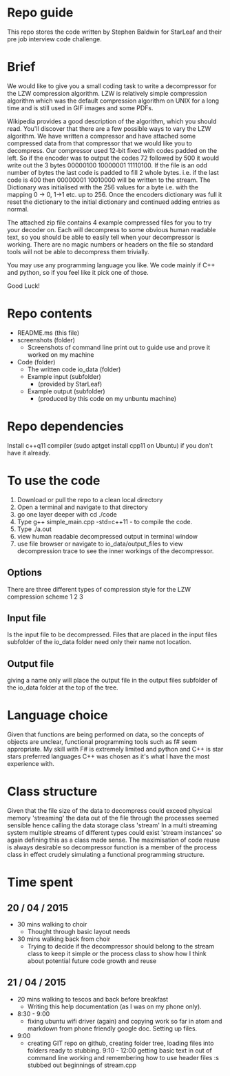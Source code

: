 Repo guide
=========

This repo stores the code written by Stephen Baldwin for StarLeaf and their pre job interview code challenge.

# Brief

We would like to give you a small coding task to write a decompressor for the LZW compression algorithm. LZW is relatively simple compression algorithm which was the default compression algorithm on UNIX for a long time and is still used in GIF images and some PDFs.

Wikipedia provides a good description of the algorithm, which you should read. You'll discover that there are a few possible ways to vary the LZW algorithm. We have written a compressor and have attached some compressed data from that compressor that we would like you to decompress. Our compressor used 12-bit fixed with codes padded on the left. So if the encoder was to output the codes 72 followed by 500 it would write out the 3 bytes 00000100 10000001 11110100. If the file is an odd number of bytes the last code is padded to fill 2 whole bytes. i.e. if the last code is 400 then 00000001 10010000 will be written to the stream. The Dictionary was initialised with the 256 values for a byte i.e. with the mapping 0 -> 0, 1->1 etc. up to 256. Once the encoders dictionary was full it reset the dictionary to the initial dictionary and continued adding entries as normal.

The attached zip file contains 4 example compressed files for you to try your decoder on. Each will decompress to some obvious human readable text, so you should be able to easily tell when your decompressor is working. There are no magic numbers or headers on the file so standard tools will not be able to decompress them trivially.

You may use any programming language you like. We code mainly if C++ and python, so if you feel like it pick one of those.

Good Luck!

# Repo contents

- README.ms (this file)
- screenshots (folder)
  - Screenshots of command line print out to guide use and prove it worked on my machine
- Code (folder)
  - The written code
  io_data (folder)
  - Example input (subfolder)
    - (provided by StarLeaf)
  - Example output (subfolder)
    - (produced by this code on my unbuntu machine)

# Repo dependencies

Install c++q11 compiler (sudo aptget install cpp11 on Ubuntu) if you don't have it already.

# To use the code

1. Download or pull the repo to a clean local directory
2. Open a terminal and navigate to that directory
3. go one layer deeper with cd ./code
3. Type g++ simple_main.cpp -std=c++11 - to compile the code.
4. Type ./a.out
5. view human readable decompressed output in terminal window
5. use file browser or navigate to io_data/output_files to view decompression trace to see the inner workings of the decompressor.

## Options
There are three different types of compression style for the LZW compression scheme
1
2
3

## Input file
Is the input file to be decompressed. Files that are placed in the input files subfolder of the io_data folder need only their name not location.

##  Output file
giving a name only will place the output file in the output files subfolder of the io_data folder at the top of the tree.

# Language choice

Given that functions are being performed on data, so the concepts of objects are unclear, functional programming tools such as f# seem appropriate. My skill with F# is extremely limited and python and C++ is star stars preferred languages C++ was chosen as it's what I have the most experience with.

# Class structure

Given that the file size of the data to decompress could exceed physical memory 'streaming' the data out of the file through the processes seemed sensible hence calling the data storage class 'stream'
In a multi streaming system multiple streams of different types could exist 'stream instances' so again defining this as a class made sense.
The maximisation of code reuse is always desirable so decompressor function is a member of the process class in effect crudely simulating a functional programming structure.

# Time spent

## 20 / 04 / 2015
- 30 mins walking to choir
  - Thought through basic layout needs
- 30 mins walking back from choir
  - Trying to decide if the decompressor should belong to the stream class to keep it simple or the process class to show how I think about potential future code growth and reuse

## 21 / 04 / 2015
- 20 mins walking to tescos and back before breakfast
  - Writing this help documentation (as I was on my phone only).
- 8:30 - 9:00
  - fixing ubuntu wifi driver (again) and copying work so far in atom and markdown from phone friendly google doc. Setting up files.
- 9:00
  - creating GIT repo on github, creating folder tree, loading files into folders ready to stubbing.
  9:10 - 12:00
    getting basic text in out of command line working and remembering how to use header files :s stubbed out beginnings of stream.cpp
